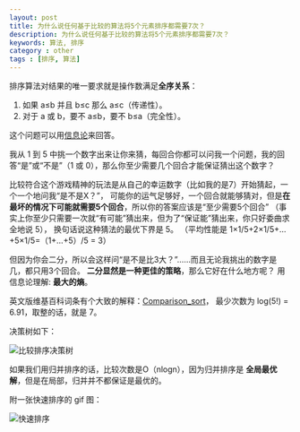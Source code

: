 ```yaml
---
layout: post
title: 为什么说任何基于比较的算法将5个元素排序都需要7次？
description: 为什么说任何基于比较的算法将5个元素排序都需要7次？
keywords: 算法, 排序
category : other
tags : [排序, 算法]
---
```


排序算法对结果的唯一要求就是操作数满足**全序关系**：

1. 如果 a≤b 并且 b≤c 那么 a≤c（传递性）。
2. 对于 a 或 b，要不 a≤b，要不 b≤a（完全性）。

这个问题可以用[信息论](http://www.amazon.cn/gp/product/B0011C5QLE/ref=as_li_ss_tl?ie=UTF8&camp=536&creative=3132&creativeASIN=B0011C5QLE&linkCode=as2&tag=cfjh-23)来回答。

我从 1 到 5 中挑一个数字出来让你来猜，每回合你都可以问我一个问题，我的回答“是”或“不是”（1 或 0），那么你至少需要几个回合才能保证猜出这个数字？

比较符合这个游戏精神的玩法是从自己的幸运数字（比如我的是7）开始猜起，一个一个地问我“是不是X？”，
可能你的运气足够好，一个回合就能够猜对，但是**在最坏的情况下可能就需要5个回合**，所以你的答案应该是“至少需要5个回合”
（事实上你至少只需要一次就“有可能”猜出来，但为了“保证能”猜出来，你只好委曲求全地说 5），
换句话说这种猜法的最优下界是 5。
（平均性能是 1×1/5+2×1/5+…+5×1/5=（1+…+5）/5 = 3）

但因为你会二分，所以会这样问“是不是比3大？”……而且无论我挑出的数字是几，都只用3个回合。
**二分显然是一种更佳的策略**，那么它好在什么地方呢？
用信息论理解: **最大的熵**。

英文版维基百科词条有个大致的解释：[Comparison_sort](http://en.wikipedia.org/wiki/Comparison_sort)，
最少次数为 log(5!) = 6.91，取整的话，就是 7。

决策树如下：

![比较排序决策树](/assets/images/comparison-sort-decision-tree.jpg "比较排序决策树")

如果我们用归并排序的话，比较次数是O（nlogn），因为归并排序是 **全局最优解**，但是在局部，归并并不都保证是最优的。

附一张快速排序的 gif 图：

![快速排序](http://upload.wikimedia.org/wikipedia/commons/thumb/6/6a/Sorting_quicksort_anim.gif/220px-Sorting_quicksort_anim.gif "快速排序")